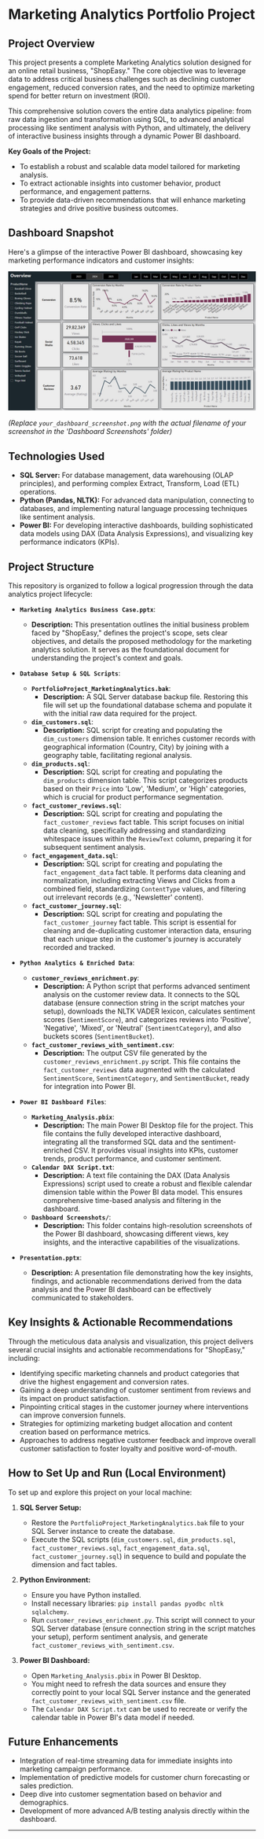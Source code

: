 # Marketing Analytics Portfolio Project

## Project Overview

This project presents a complete Marketing Analytics solution designed for an online retail business, "ShopEasy." The core objective was to leverage data to address critical business challenges such as declining customer engagement, reduced conversion rates, and the need to optimize marketing spend for better return on investment (ROI).

This comprehensive solution covers the entire data analytics pipeline: from raw data ingestion and transformation using SQL, to advanced analytical processing like sentiment analysis with Python, and ultimately, the delivery of interactive business insights through a dynamic Power BI dashboard.

**Key Goals of the Project:**
* To establish a robust and scalable data model tailored for marketing analysis.
* To extract actionable insights into customer behavior, product performance, and engagement patterns.
* To provide data-driven recommendations that will enhance marketing strategies and drive positive business outcomes.

## Dashboard Snapshot

Here's a glimpse of the interactive Power BI dashboard, showcasing key marketing performance indicators and customer insights:

![Dashboard Screenshot](Dashboards/Overview.jpg)

*(Replace `your_dashboard_screenshot.png` with the actual filename of your screenshot in the 'Dashboard Screenshots' folder)*

## Technologies Used

* **SQL Server:** For database management, data warehousing (OLAP principles), and performing complex Extract, Transform, Load (ETL) operations.
* **Python (Pandas, NLTK):** For advanced data manipulation, connecting to databases, and implementing natural language processing techniques like sentiment analysis.
* **Power BI:** For developing interactive dashboards, building sophisticated data models using DAX (Data Analysis Expressions), and visualizing key performance indicators (KPIs).

## Project Structure

This repository is organized to follow a logical progression through the data analytics project lifecycle:

* **`Marketing Analytics Business Case.pptx`**:
    * **Description:** This presentation outlines the initial business problem faced by "ShopEasy," defines the project's scope, sets clear objectives, and details the proposed methodology for the marketing analytics solution. It serves as the foundational document for understanding the project's context and goals.

* **`Database Setup & SQL Scripts`**:
    * **`PortfolioProject_MarketingAnalytics.bak`**:
        * **Description:** A SQL Server database backup file. Restoring this file will set up the foundational database schema and populate it with the initial raw data required for the project.
    * **`dim_customers.sql`**:
        * **Description:** SQL script for creating and populating the `dim_customers` dimension table. It enriches customer records with geographical information (Country, City) by joining with a geography table, facilitating regional analysis.
    * **`dim_products.sql`**:
        * **Description:** SQL script for creating and populating the `dim_products` dimension table. This script categorizes products based on their `Price` into 'Low', 'Medium', or 'High' categories, which is crucial for product performance segmentation.
    * **`fact_customer_reviews.sql`**:
        * **Description:** SQL script for creating and populating the `fact_customer_reviews` fact table. This script focuses on initial data cleaning, specifically addressing and standardizing whitespace issues within the `ReviewText` column, preparing it for subsequent sentiment analysis.
    * **`fact_engagement_data.sql`**:
        * **Description:** SQL script for creating and populating the `fact_engagement_data` fact table. It performs data cleaning and normalization, including extracting Views and Clicks from a combined field, standardizing `ContentType` values, and filtering out irrelevant records (e.g., 'Newsletter' content).
    * **`fact_customer_journey.sql`**:
        * **Description:** SQL script for creating and populating the `fact_customer_journey` fact table. This script is essential for cleaning and de-duplicating customer interaction data, ensuring that each unique step in the customer's journey is accurately recorded and tracked.

* **`Python Analytics & Enriched Data`**:
    * **`customer_reviews_enrichment.py`**:
        * **Description:** A Python script that performs advanced sentiment analysis on the customer review data. It connects to the SQL database (ensure connection string in the script matches your setup), downloads the NLTK VADER lexicon, calculates sentiment scores (`SentimentScore`), and categorizes reviews into 'Positive', 'Negative', 'Mixed', or 'Neutral' (`SentimentCategory`), and also buckets scores (`SentimentBucket`).
    * **`fact_customer_reviews_with_sentiment.csv`**:
        * **Description:** The output CSV file generated by the `customer_reviews_enrichment.py` script. This file contains the `fact_customer_reviews` data augmented with the calculated `SentimentScore`, `SentimentCategory`, and `SentimentBucket`, ready for integration into Power BI.

* **`Power BI Dashboard Files`**:
    * **`Marketing_Analysis.pbix`**:
        * **Description:** The main Power BI Desktop file for the project. This file contains the fully developed interactive dashboard, integrating all the transformed SQL data and the sentiment-enriched CSV. It provides visual insights into KPIs, customer trends, product performance, and customer sentiment.
    * **`Calendar DAX Script.txt`**:
        * **Description:** A text file containing the DAX (Data Analysis Expressions) script used to create a robust and flexible calendar dimension table within the Power BI data model. This ensures comprehensive time-based analysis and filtering in the dashboard.
    * **`Dashboard Screenshots/`**:
        * **Description:** This folder contains high-resolution screenshots of the Power BI dashboard, showcasing different views, key insights, and the interactive capabilities of the visualizations.

* **`Presentation.pptx`**:
    * **Description:** A presentation file demonstrating how the key insights, findings, and actionable recommendations derived from the data analysis and the Power BI dashboard can be effectively communicated to stakeholders.

## Key Insights & Actionable Recommendations

Through the meticulous data analysis and visualization, this project delivers several crucial insights and actionable recommendations for "ShopEasy," including:
* Identifying specific marketing channels and product categories that drive the highest engagement and conversion rates.
* Gaining a deep understanding of customer sentiment from reviews and its impact on product satisfaction.
* Pinpointing critical stages in the customer journey where interventions can improve conversion funnels.
* Strategies for optimizing marketing budget allocation and content creation based on performance metrics.
* Approaches to address negative customer feedback and improve overall customer satisfaction to foster loyalty and positive word-of-mouth.

## How to Set Up and Run (Local Environment)

To set up and explore this project on your local machine:

1.  **SQL Server Setup:**
    * Restore the `PortfolioProject_MarketingAnalytics.bak` file to your SQL Server instance to create the database.
    * Execute the SQL scripts (`dim_customers.sql`, `dim_products.sql`, `fact_customer_reviews.sql`, `fact_engagement_data.sql`, `fact_customer_journey.sql`) in sequence to build and populate the dimension and fact tables.

2.  **Python Environment:**
    * Ensure you have Python installed.
    * Install necessary libraries: `pip install pandas pyodbc nltk sqlalchemy`.
    * Run `customer_reviews_enrichment.py`. This script will connect to your SQL Server database (ensure connection string in the script matches your setup), perform sentiment analysis, and generate `fact_customer_reviews_with_sentiment.csv`.

3.  **Power BI Dashboard:**
    * Open `Marketing_Analysis.pbix` in Power BI Desktop.
    * You might need to refresh the data sources and ensure they correctly point to your local SQL Server instance and the generated `fact_customer_reviews_with_sentiment.csv` file.
    * The `Calendar DAX Script.txt` can be used to recreate or verify the calendar table in Power BI's data model if needed.

## Future Enhancements

* Integration of real-time streaming data for immediate insights into marketing campaign performance.
* Implementation of predictive models for customer churn forecasting or sales prediction.
* Deep dive into customer segmentation based on behavior and demographics.
* Development of more advanced A/B testing analysis directly within the dashboard.

---
